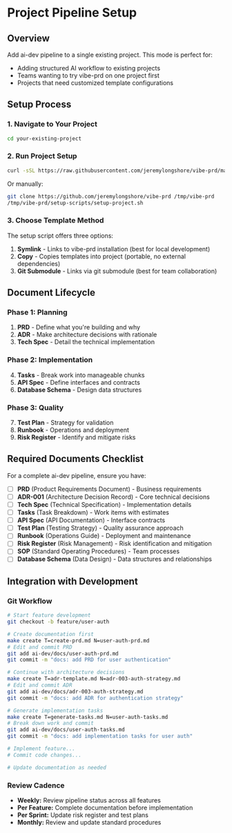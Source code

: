 # Project Pipeline Setup

## Overview

Add ai-dev pipeline to a single existing project. This mode is perfect for:

- Adding structured AI workflow to existing projects
- Teams wanting to try vibe-prd on one project first
- Projects that need customized template configurations

## Setup Process

### 1. Navigate to Your Project

```bash
cd your-existing-project
```

### 2. Run Project Setup

```bash
curl -sSL https://raw.githubusercontent.com/jeremylongshore/vibe-prd/main/setup-scripts/setup-project.sh | bash
```

Or manually:
```bash
git clone https://github.com/jeremylongshore/vibe-prd /tmp/vibe-prd
/tmp/vibe-prd/setup-scripts/setup-project.sh
```

### 3. Choose Template Method

The setup script offers three options:
1. **Symlink** - Links to vibe-prd installation (best for local development)
2. **Copy** - Copies templates into project (portable, no external dependencies)
3. **Git Submodule** - Links via git submodule (best for team collaboration)

## Document Lifecycle

### Phase 1: Planning
1. **PRD** - Define what you're building and why
2. **ADR** - Make architecture decisions with rationale
3. **Tech Spec** - Detail the technical implementation

### Phase 2: Implementation
4. **Tasks** - Break work into manageable chunks
5. **API Spec** - Define interfaces and contracts
6. **Database Schema** - Design data structures

### Phase 3: Quality
7. **Test Plan** - Strategy for validation
8. **Runbook** - Operations and deployment
9. **Risk Register** - Identify and mitigate risks

## Required Documents Checklist

For a complete ai-dev pipeline, ensure you have:

- [ ] **PRD** (Product Requirements Document) - Business requirements
- [ ] **ADR-001** (Architecture Decision Record) - Core technical decisions
- [ ] **Tech Spec** (Technical Specification) - Implementation details
- [ ] **Tasks** (Task Breakdown) - Work items with estimates
- [ ] **API Spec** (API Documentation) - Interface contracts
- [ ] **Test Plan** (Testing Strategy) - Quality assurance approach
- [ ] **Runbook** (Operations Guide) - Deployment and maintenance
- [ ] **Risk Register** (Risk Management) - Risk identification and mitigation
- [ ] **SOP** (Standard Operating Procedures) - Team processes
- [ ] **Database Schema** (Data Design) - Data structures and relationships

## Integration with Development

### Git Workflow
```bash
# Start feature development
git checkout -b feature/user-auth

# Create documentation first
make create T=create-prd.md N=user-auth-prd.md
# Edit and commit PRD
git add ai-dev/docs/user-auth-prd.md
git commit -m "docs: add PRD for user authentication"

# Continue with architecture decisions
make create T=adr-template.md N=adr-003-auth-strategy.md
# Edit and commit ADR
git add ai-dev/docs/adr-003-auth-strategy.md
git commit -m "docs: add ADR for authentication strategy"

# Generate implementation tasks
make create T=generate-tasks.md N=user-auth-tasks.md
# Break down work and commit
git add ai-dev/docs/user-auth-tasks.md
git commit -m "docs: add implementation tasks for user auth"

# Implement feature...
# Commit code changes...

# Update documentation as needed
```

### Review Cadence

- **Weekly:** Review pipeline status across all features
- **Per Feature:** Complete documentation before implementation
- **Per Sprint:** Update risk register and test plans
- **Monthly:** Review and update standard procedures